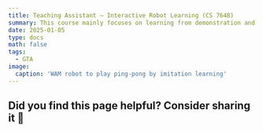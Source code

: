 ```yaml
---
title: Teaching Assistant – Interactive Robot Learning (CS 7648)
summary: This course mainly focuses on learning from demonstration and active learning. I am the  only TA to design tests, grade homework and exams, host office hours, proctor and calculate final grades etc.
date: 2025-01-05
type: docs
math: false
tags:
  - GTA
image:
  caption: 'WAM robot to play ping-pong by imitation learning'
---
```


## Did you find this page helpful? Consider sharing it 🙌
